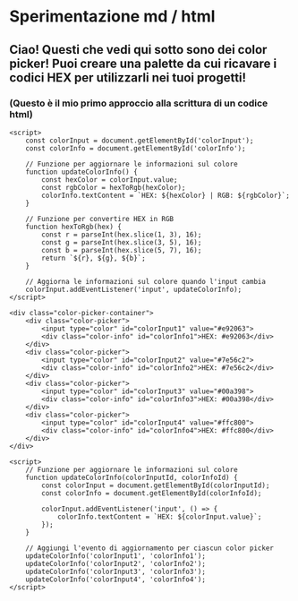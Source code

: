 # **Sperimentazione md / html** 
## Ciao! Questi che vedi qui sotto sono dei **color picker**! Puoi creare una palette da cui ricavare i codici HEX per utilizzarli nei tuoi progetti!

### (Questo è il mio primo approccio alla scrittura di un codice html)


 <!DOCTYPE html>
<html lang="it">
<head>
    <meta charset="UTF-8">
    <meta name="viewport" content="width=device-width, initial-scale=1.0">
    <title>Color Picker</title>
    <style>
        .color-picker {
            display: flex;
            align-items: center;
            gap: 10px;
        }
        .color-info {
            font-family: Arial, sans-serif;
            font-size: 14px;
        }
    </style>
</head>
<body>

    <script>
        const colorInput = document.getElementById('colorInput');
        const colorInfo = document.getElementById('colorInfo');

        // Funzione per aggiornare le informazioni sul colore
        function updateColorInfo() {
            const hexColor = colorInput.value;
            const rgbColor = hexToRgb(hexColor);
            colorInfo.textContent = `HEX: ${hexColor} | RGB: ${rgbColor}`;
        }

        // Funzione per convertire HEX in RGB
        function hexToRgb(hex) {
            const r = parseInt(hex.slice(1, 3), 16);
            const g = parseInt(hex.slice(3, 5), 16);
            const b = parseInt(hex.slice(5, 7), 16);
            return `${r}, ${g}, ${b}`;
        }

        // Aggiorna le informazioni sul colore quando l'input cambia
        colorInput.addEventListener('input', updateColorInfo);
    </script>
</body>
</html>

<!DOCTYPE html>
<html lang="it">
<head>
    <meta charset="UTF-8">
    <meta name="viewport" content="width=device-width, initial-scale=1.0">
    <title>Color Picker Multipli</title>
    <style>
        /* Stili per centrare i color picker */
        .color-picker-container {
            display: flex;
            justify-content: center; /* centra orizzontalmente */
            align-items: center;
            gap: 20px; /* distanza tra i color picker */
            margin-top: 50px; /* margine superiore per centrare meglio nella pagina */
        }
        .color-picker {
            display: flex;
            flex-direction: column;
            align-items: center;
            gap: 5px;
        }
        .color-info {
            font-family: Arial, sans-serif;
            font-size: 14px;
        }
    </style>
</head>
<body>

    <div class="color-picker-container">
        <div class="color-picker">
            <input type="color" id="colorInput1" value="#e92063">
            <div class="color-info" id="colorInfo1">HEX: #e92063</div>
        </div>
        <div class="color-picker">
            <input type="color" id="colorInput2" value="#7e56c2">
            <div class="color-info" id="colorInfo2">HEX: #7e56c2</div>
        </div>
        <div class="color-picker">
            <input type="color" id="colorInput3" value="#00a398">
            <div class="color-info" id="colorInfo3">HEX: #00a398</div>
        </div>
        <div class="color-picker">
            <input type="color" id="colorInput4" value="#ffc800">
            <div class="color-info" id="colorInfo4">HEX: #ffc800</div>
        </div>
    </div>

    <script>
        // Funzione per aggiornare le informazioni sul colore
        function updateColorInfo(colorInputId, colorInfoId) {
            const colorInput = document.getElementById(colorInputId);
            const colorInfo = document.getElementById(colorInfoId);

            colorInput.addEventListener('input', () => {
                colorInfo.textContent = `HEX: ${colorInput.value}`;
            });
        }

        // Aggiungi l'evento di aggiornamento per ciascun color picker
        updateColorInfo('colorInput1', 'colorInfo1');
        updateColorInfo('colorInput2', 'colorInfo2');
        updateColorInfo('colorInput3', 'colorInfo3');
        updateColorInfo('colorInput4', 'colorInfo4');
    </script>

</body>
</html>
